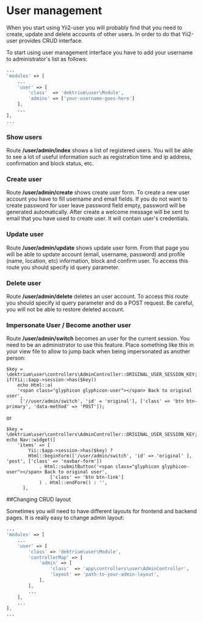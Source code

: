 # User management

When you start using Yii2-user you will probably find that you need to create, update and delete accounts of other users.
In order to do that Yii2-user provides CRUD interface.

To start using user management interface you have to add your username to administrator's list as follows:


```php
...
'modules' => [
    ...
    'user' => [
        'class'  => 'dektrium\user\Module',
        'admins' => ['your-username-goes-here']
    ],
    ...
],
...
```

### Show users

Route **/user/admin/index** shows a list of registered users. You will be able to see a lot of useful information such
as registration time and ip address, confirmation and block status, etc.

### Create user

Route **/user/admin/create** shows create user form. To create a new user account you have to fill username and email
fields. If you do not want to create password for user leave password field empty, password will be generated automatically.
After create a welcome message will be sent to email that you have used to create user. It will contain user's credentials.

### Update user

Route **/user/admin/update** shows update user form. From that page you will be able to update account (email, username,
password) and profile (name, location, etc) information, block and confirm user. To access this route you should specify
id query parameter.

### Delete user

Route **/user/admin/delete** deletes an user account. To access this route you should specify id query parameter and do
a POST request. Be careful, you will not be able to restore deleted account.

### Impersonate User / Become another user

Route **/user/admin/switch** becomes an user for the current session. You need to be an administrator to use this
feature. Place something like this in your view file to allow to jump back when being impersonated as another person:

```
$key = \dektrium\user\controllers\AdminController::ORIGINAL_USER_SESSION_KEY;
if(Yii::$app->session->has($key))
    echo Html::a(
    '<span class="glyphicon glyphicon-user"></span> Back to original user',
     ['//user/admin/switch', 'id' = 'original'], ['class' => 'btn btn-primary', 'data-method' => 'POST']);
```

or

```
$key = \dektrium\user\controllers\AdminController::ORIGINAL_USER_SESSION_KEY;
echo Nav::widget([
    'items' => [
        Yii::$app->session->has($key) ?
        Html::beginForm(['/user/admin/switch', 'id' => 'original' ], 'post', ['class' => 'navbar-form'])
            . Html::submitButton('<span class="glyphicon glyphicon-user"></span> Back to original user',
                ['class' => 'btn btn-link']
            ) . Html::endForm() : '',
      ],
```

##Changing CRUD layout

Sometimes you will need to have different layouts for frontend and backend pages. It is really easy to change admin layout:

```php
...
'modules' => [
    ...
    'user' => [
        'class' => 'dektrium\user\Module',
        'controllerMap' => [
            'admin' => [
                'class'  => 'app\controllers\user\AdminController',
                'layout' => 'path-to-your-admin-layout',
            ],
        ],
        ...
    ],
    ...
],
...
```
